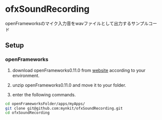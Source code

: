 # ofxSoundRecording

openFrameworksのマイク入力音をwavファイルとして出力するサンプルコード

## Setup

### openFrameworks

1. download openFrameworks0.11.0 from [website](https://openframeworks.cc/download/) according to your environment.

2. unzip openFrameworks0.11.0 and move it to your folder.

3. enter the following commands.

```sh
cd openFrameworksFolder/apps/myApps/
git clone git@github.com:mynkit/ofxSoundRecording.git
cd ofxSoundRecording
```
